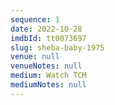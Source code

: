 ```yaml
---
sequence: 1
date: 2022-10-28
imdbId: tt0073697
slug: sheba-baby-1975
venue: null
venueNotes: null
medium: Watch TCM
mediumNotes: null
---
```



